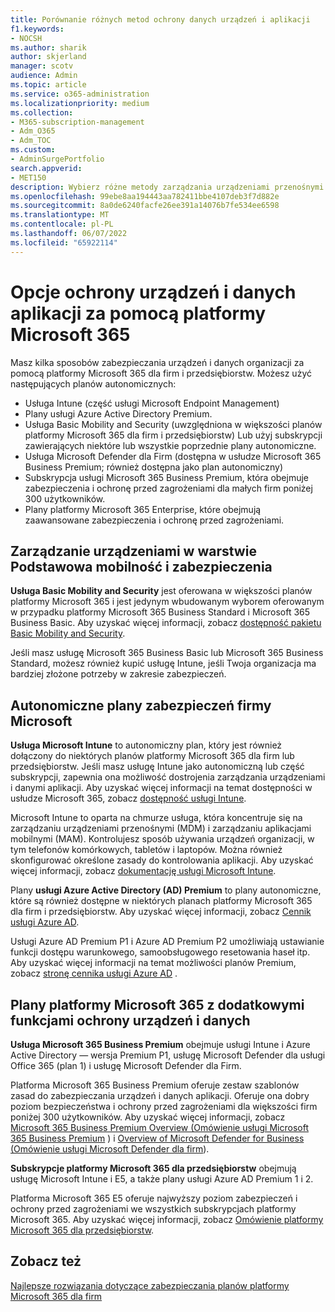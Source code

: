 ```yaml
---
title: Porównanie różnych metod ochrony danych urządzeń i aplikacji
f1.keywords:
- NOCSH
ms.author: sharik
author: skjerland
manager: scotv
audience: Admin
ms.topic: article
ms.service: o365-administration
ms.localizationpriority: medium
ms.collection:
- M365-subscription-management
- Adm_O365
- Adm_TOC
ms.custom:
- AdminSurgePortfolio
search.appverid:
- MET150
description: Wybierz różne metody zarządzania urządzeniami przenośnymi i zarządzaniem aplikacjami mobilnymi.
ms.openlocfilehash: 99ebe8aa194443aa782411bbe4107deb3f7d882e
ms.sourcegitcommit: 8a0de6240facfe26ee391a14076b7fe534ee6598
ms.translationtype: MT
ms.contentlocale: pl-PL
ms.lasthandoff: 06/07/2022
ms.locfileid: "65922114"
---
```

# <a name="options-for-protecting-your-devices-and-app-data-with-microsoft-365"></a>Opcje ochrony urządzeń i danych aplikacji za pomocą platformy Microsoft 365

Masz kilka sposobów zabezpieczania urządzeń i danych organizacji za pomocą platformy Microsoft 365 dla firm i przedsiębiorstw. Możesz użyć następujących planów autonomicznych:

- Usługa Intune (część usługi Microsoft Endpoint Management)
- Plany usługi Azure Active Directory Premium.
- Usługa Basic Mobility and Security (uwzględniona w większości planów platformy Microsoft 365 dla firm i przedsiębiorstw) Lub użyj subskrypcji zawierających niektóre lub wszystkie poprzednie plany autonomiczne.
- Usługa Microsoft Defender dla Firm (dostępna w usłudze Microsoft 365 Business Premium; również dostępna jako plan autonomiczny)
- Subskrypcja usługi Microsoft 365 Business Premium, która obejmuje zabezpieczenia i ochronę przed zagrożeniami dla małych firm poniżej 300 użytkowników.
- Plany platformy Microsoft 365 Enterprise, które obejmują zaawansowane zabezpieczenia i ochronę przed zagrożeniami.

## <a name="basic-mobility-and-security-device-management"></a>Zarządzanie urządzeniami w warstwie Podstawowa mobilność i zabezpieczenia

**Usługa Basic Mobility and Security** jest oferowana w większości planów platformy Microsoft 365 i jest jedynym wbudowanym wyborem oferowanym w przypadku platformy Microsoft 365 Business Standard i Microsoft 365 Business Basic. Aby uzyskać więcej informacji, zobacz [dostępność pakietu Basic Mobility and Security](../basic-mobility-security/choose-between-basic-mobility-and-security-and-intune.md#availability-of-basic-mobility-and-security-and-intune). 

Jeśli masz usługę Microsoft 365 Business Basic lub Microsoft 365 Business Standard, możesz również kupić usługę Intune, jeśli Twoja organizacja ma bardziej złożone potrzeby w zakresie zabezpieczeń.
 
## <a name="microsoft-stand-alone-security-plans"></a>Autonomiczne plany zabezpieczeń firmy Microsoft 

**Usługa Microsoft Intune** to autonomiczny plan, który jest również dołączony do niektórych planów platformy Microsoft 365 dla firm lub przedsiębiorstw. Jeśli masz usługę Intune jako autonomiczną lub część subskrypcji, zapewnia ona możliwość dostrojenia zarządzania urządzeniami i danymi aplikacji. Aby uzyskać więcej informacji na temat dostępności w usłudze Microsoft 365, zobacz [dostępność usługi Intune](../basic-mobility-security/choose-between-basic-mobility-and-security-and-intune.md#availability-of-basic-mobility-and-security-and-intune).

Microsoft Intune to oparta na chmurze usługa, która koncentruje się na zarządzaniu urządzeniami przenośnymi (MDM) i zarządzaniu aplikacjami mobilnymi (MAM). Kontrolujesz sposób używania urządzeń organizacji, w tym telefonów komórkowych, tabletów i laptopów. Można również skonfigurować określone zasady do kontrolowania aplikacji. Aby uzyskać więcej informacji, zobacz [dokumentację usługi Microsoft Intune](/mem/intune/).

Plany **usługi Azure Active Directory (AD) Premium** to plany autonomiczne, które są również dostępne w niektórych planach platformy Microsoft 365 dla firm i przedsiębiorstw. Aby uzyskać więcej informacji, zobacz [Cennik usługi Azure AD](https://azure.microsoft.com/pricing/details/active-directory/).

Usługi Azure AD Premium P1 i Azure AD Premium P2 umożliwiają ustawianie funkcji dostępu warunkowego, samoobsługowego resetowania haseł itp. Aby uzyskać więcej informacji na temat możliwości planów Premium, zobacz [stronę cennika usługi Azure AD](https://azure.microsoft.com/pricing/details/active-directory/) .

## <a name="microsoft-365-plans-with-additional-device-and-data-protection-features"></a>Plany platformy Microsoft 365 z dodatkowymi funkcjami ochrony urządzeń i danych

**Usługa Microsoft 365 Business Premium** obejmuje usługi Intune i Azure Active Directory — wersja Premium P1, usługę Microsoft Defender dla usługi Office 365 (plan 1) i usługę Microsoft Defender dla Firm. 
 
Platforma Microsoft 365 Business Premium oferuje zestaw szablonów zasad do zabezpieczania urządzeń i danych aplikacji. Oferuje ona dobry poziom bezpieczeństwa i ochrony przed zagrożeniami dla większości firm poniżej 300 użytkowników. Aby uzyskać więcej informacji, zobacz [Microsoft 365 Business Premium Overview (Omówienie usługi Microsoft 365 Business Premium](../../business-premium/index.md) ) i [Overview of Microsoft Defender for Business (Omówienie usługi Microsoft Defender dla firm](../../security/defender-business/mdb-overview.md)).

**Subskrypcje platformy Microsoft 365 dla przedsiębiorstw** obejmują usługę Microsoft Intune i E5, a także plany usługi Azure AD Premium 1 i 2.

Platforma Microsoft 365 E5 oferuje najwyższy poziom zabezpieczeń i ochrony przed zagrożeniami we wszystkich subskrypcjach platformy Microsoft 365. Aby uzyskać więcej informacji, zobacz [Omówienie platformy Microsoft 365 dla przedsiębiorstw](../../enterprise/microsoft-365-overview.md).

## <a name="see-also"></a>Zobacz też

[Najlepsze rozwiązania dotyczące zabezpieczania planów platformy Microsoft 365 dla firm](../security-and-compliance/secure-your-business-data.md)